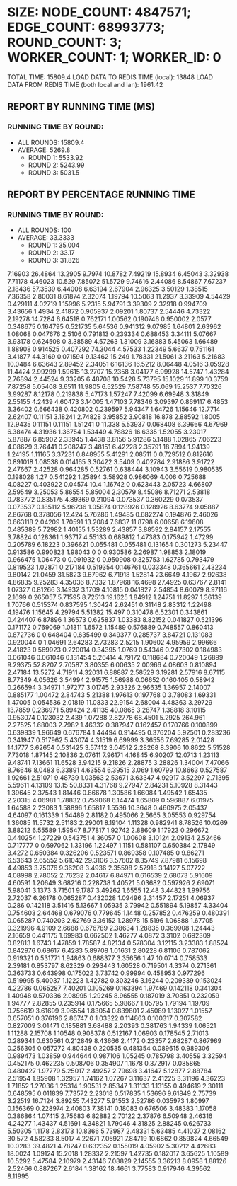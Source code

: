 
# SIZE: NODE_COUNT: 4847571; EDGE_COUNT: 68993773; ROUND_COUNT: 3; WORKER_COUNT: 1; WORKER_ID: 0
 TOTAL TIME: 15809.4
 LOAD DATA TO REDIS TIME (local): 13848
 LOAD DATA FROM REDIS TIME (both local and lan): 1961.42

## REPORT BY RUNNING TIME (MS)

 ### RUNNING TIME BY ROUND:

  + ALL ROUNDS: 15809.4
  + AVERAGE: 5269.8
     + ROUND 1: 5533.92
     + ROUND 2: 5243.99
     + ROUND 3: 5031.5

## REPORT BY PERCENTAGE RUNNING TIME

 ### RUNNING TIME BY ROUND:

  + ALL ROUNDS: 100
  + AVERAGE: 33.3333
     + ROUND 1: 35.004
     + ROUND 2: 33.17
     + ROUND 3: 31.826

7.16903 26.4864 13.2905 9.7974 10.8782 7.49219 15.8934 6.45043 3.32938 7.71178 4.46023 10.529 7.85072 51.5729 9.74616 2.44086 8.54867 7.67237 2.18436 57.3539 6.44008 6.63194 2.67904 2.96325 3.50129 1.38515 7.36358 2.80031 8.61874 2.32074 1.19794 10.5063 11.2937 3.33909 4.54429 0.429111 4.02719 1.15996 5.2315 5.94791 3.39309 2.32918 0.994709 3.43656 1.4934 2.41872 0.905937 2.09201 1.80737 2.54446 4.73322 2.19278 14.7284 6.64518 0.762171 1.00562 0.190746 0.950002 2.0577 0.348675 0.164795 0.521735 5.64536 0.941312 9.07985 1.64801 2.63962 1.08068 0.047676 2.5106 0.791813 0.239334 0.688453 3.34111 5.07667 3.93178 0.624508 0 3.38589 4.57263 1.31009 3.16883 5.45063 1.66489 1.88908 0.914525 0.407292 74.3044 4.57533 1.22349 5.6637 0.751161 3.41877 44.3169 0.071594 9.13462 15.249 1.78331 21.5061 3.21163 5.21683 10.0484 6.63643 2.89452 2.34051 6.16136 16.5212 8.06448 4.0516 3.05928 11.4424 2.99299 1.59615 13.2707 15.2358 3.04177 6.99928 14.5747 1.43284 2.76894 2.44524 9.33205 6.48708 10.5428 5.73795 15.1029 11.899 10.3759 7.87258 5.05408 3.6511 11.9805 6.52529 7.58748 55.069 15.2537 7.70326 3.99287 8.12178 0.219838 5.47173 1.57247 7.42099 6.69948 3.31849 2.55155 4.2439 4.60473 3.14005 1.47103 7.78346 3.09397 0.869117 6.4853 3.36402 0.666438 0.420802 0.239597 5.94347 1.64726 1.15646 12.7714 2.62407 0.11151 3.18241 2.74828 3.95852 3.90818 16.878 2.88592 1.8005 12.9435 0.11151 0.11151 1.51241 0 11.338 5.53937 0.068408 6.39666 4.67969 6.38474 4.31936 1.36754 1.53449 4.78826 16.6335 1.52055 3.23017 5.87887 6.85902 2.33945 1.4438 3.8156 5.91286 5.1488 1.02865 7.06223 4.08629 3.76441 0.208247 3.48151 6.42228 2.35791 18.7894 1.94139 1.24195 1.11165 3.37231 0.848955 5.41291 2.08511 0 0.729512 0.812616 0.891018 1.08538 0.014165 3.30422 3.5409 0.402784 2.91886 3.91722 2.47667 2.42528 0.964285 0.52761 0.638444 3.10943 3.55619 0.980535 0.198028 1.27 0.541292 1.25894 3.58928 0.986069 4.006 0.725688 4.08227 0.403922 0.04574 10.4 1.16742 0 0.623443 2.05723 4.66807 2.59549 3.25053 5.86554 5.85004 2.30579 8.45086 8.71271 2.53818 0.783772 0.835175 4.89369 0.21094 0.073537 0.360229 0.073537 0.073537 0.185112 5.96236 1.05874 0.128926 0.128926 8.63774 9.05887 2.86768 0.378056 12.424 5.76286 1.49485 0.682274 0.194876 2.46026 0.663118 2.04209 1.70591 13.2084 7.6837 11.8798 6.00658 6.19608 0.485389 5.72982 1.40155 1.53289 2.43857 3.88592 2.84157 2.17555 3.78824 0.128361 1.93717 4.55133 0.689812 1.47383 0.175942 1.47299 0.205789 6.18223 0.396621 0.055481 0.055481 0.131654 0.301273 5.23447 0.913586 0.990823 1.98043 0 0 0.930586 2.26987 1.98853 2.18019 0.966475 1.06473 0 0.091932 0 0.950908 0.325753 1.62785 0.793479 0.819523 1.02871 0.217184 0.519354 0.146761 0.033348 0.365661 2.43234 9.80142 21.0459 31.5823 9.67962 6.71918 1.52814 23.6649 4.1967 2.92638 4.86835 9.25283 4.35036 8.7332 1.87968 16.4698 27.4925 0.63767 2.8141 1.07327 0.81266 3.14932 3.1709 4.10815 0.041827 2.54854 8.60079 8.97116 2.1699 0.265057 5.71595 8.72513 19.1625 1.84912 1.24751 11.8297 1.36139 1.70766 0.515374 0.837595 1.30424 2.62451 0.31148 2.83312 1.22498 4.19476 1.15645 4.29794 5.51382 15.497 0.310478 6.52301 0.343861 0.424407 6.87896 1.36573 0.625837 1.03383 8.82152 0.041827 0.521396 0.171172 0.769069 1.01311 1.6572 1.15489 0.576889 0.748557 0.860413 0.872736 0 0.648404 0.635499 0.349377 0.285737 3.84721 0.131083 0.920044 0 1.04691 2.64283 2.73283 2.5215 1.90602 4.95959 2.99666 2.41823 0.569923 0.220014 0.34395 1.0769 0.54346 0.247302 0.184983 0.061046 0.061046 0.131454 5.26414 4.79172 0.118684 0.720049 1.26899 9.29375 52.8207 2.70587 3.80355 6.00635 2.00966 4.08603 0.810894 2.47184 13.5272 4.71911 4.32031 6.88887 2.58529 3.19281 2.57916 8.67115 8.77349 4.05626 3.54994 2.91575 1.56988 0.06652 0.160405 0.58942 0.266594 3.34971 1.97277 3.01745 2.93326 2.96635 1.36957 2.14007 0.885177 1.00472 2.84743 5.21388 1.97613 0.197768 0 3.78083 1.69331 1.47005 0.054536 2.01819 11.0833 22.9154 2.68004 4.48363 3.29729 13.7859 0.236971 5.89424 2.41135 40.0865 3.28747 1.38818 3.10115 0.953074 0.123032 2.439 1.07288 2.82778 68.4501 5.2925 264.961 2.27525 1.68003 2.7982 1.46332 0.387947 0.162457 0.170766 0.100899 0.639839 1.96649 0.676784 1.44494 0.914495 0.376204 5.92501 0.283236 0.341947 0.517962 5.43074 4.31519 6.69999 3.36556 7.69285 2.01428 14.1777 3.62654 0.531425 3.57412 3.04512 2.28268 8.3906 10.8622 5.51528 7.73018 1.87145 2.10836 2.07611 7.96171 4.16845 6.90207 12.0713 1.23113 9.48741 7.13661 11.6528 3.94215 9.21826 2.28875 3.28826 1.34004 7.47066 8.76646 8.0483 6.33891 4.63554 6.39515 3.069 1.60799 10.8663 0.527587 1.92661 2.51071 9.48739 1.03563 2.53671 3.63347 4.92917 3.52297 2.71395 5.59611 4.13109 13.15 50.8331 4.31768 9.27947 2.84231 5.10928 8.31443 1.39645 2.37543 1.81446 0.86678 1.30586 1.66084 1.49542 1.65435 2.20315 4.06981 1.78832 0.759068 6.14474 1.65809 0.596887 6.01975 1.64588 2.23083 1.58896 1.65817 1.5536 10.3648 0.460975 2.05437 4.64097 0.161339 1.54489 2.81182 0.495066 2.5665 3.05553 0.929754 1.36085 11.5732 2.51183 2.29001 8.19104 1.11328 0.982941 8.78526 10.0269 3.88212 6.55589 1.59547 8.77817 1.92742 2.88609 1.17923 0.296672 0.440254 1.27229 0.543751 4.36057 0 1.00608 3.10124 2.09134 2.52466 0.717777 0 0.697062 1.33196 1.22497 1.1151 0.581107 0.650384 2.17849 3.4272 0.650384 0.326206 0.523571 0.869358 0.107485 0 9.86271 6.53643 2.65552 5.61042 29.3106 3.57602 8.35749 7.87981 6.15698 4.49853 3.75076 9.36208 3.4936 2.35598 2.57918 3.14127 5.07722 4.08998 2.78052 2.76232 2.04617 6.84971 0.616539 2.68073 5.91609 4.60591 1.20649 3.68216 0.228738 1.40521 5.03682 0.597926 2.69071 5.98041 3.1373 3.71501 9.1787 3.49262 1.6555 12.48 3.44823 1.99756 2.72037 6.26178 0.065287 0.432028 1.09496 2.31457 2.17251 4.06937 0.286 0.142118 3.51416 5.13667 1.05935 3.79942 0.551894 5.19857 4.33404 0.754603 2.64468 0.679076 0.779645 1.1448 0.257852 0.476259 0.480391 0.065287 0.740203 2.62769 3.36152 1.28978 15.5196 1.06888 1.67705 0.321996 4.9109 2.6688 0.676789 2.38634 1.28835 0.369908 1.24443 2.16659 0.441175 1.69983 0.662502 1.46277 4.0872 3.3102 0.692309 0.82813 1.6743 1.47859 1.78587 4.82134 0.578304 3.12115 3.23383 1.88524 0.842976 0.68617 6.4283 5.89708 1.01631 2.80228 6.81106 0.787062 0.919321 0.531771 1.94863 0.688377 3.35656 1.47 10.0714 0.758533 2.39181 0.853797 8.62329 0.293443 1.60528 0.719501 4.3374 0.271361 0.363733 0.643998 0.175022 3.73742 0.99994 0.458953 0.977296 0.519995 5.40037 1.12223 1.42782 0.303246 3.16244 0.209339 0.153024 4.22786 0.065287 7.40201 0.105269 0.163394 1.97469 0.142118 0.341304 1.40948 0.570336 2.08995 1.29245 8.96555 0.187019 3.70851 0.232059 1.94777 2.82855 0.235914 0.175665 5.98667 1.05795 1.79194 1.19709 0.756619 3.61699 3.96554 1.83054 0.839801 2.45089 1.13027 1.01557 0.657051 0.376196 2.86747 0 1.03322 0.114863 0.100317 0.307582 0.827009 3.01471 0.185881 3.68488 2.20393 0.381763 1.94339 1.06521 1.11288 2.15708 1.10548 0.908378 0.512167 1.06903 0.178545 2.71013 0.289341 0.630561 0.212849 8.43666 2.4172 0.23357 2.68287 0.867969 0.256305 0.057272 4.80438 0.220535 0.481354 0.089615 0.989306 0.989473 1.03859 0.944644 0.987106 1.05245 0.785798 3.40559 3.32594 0.452175 0.462235 0.508706 0.354907 1.1678 0.372917 0.085865 0.480427 1.97779 5.25017 2.49257 2.79698 3.41647 5.12877 2.88784 2.51954 1.85908 1.32957 1.74162 1.07267 3.11637 2.41225 3.31196 4.36223 1.71852 1.27036 1.25314 1.90531 2.85347 1.31133 1.13155 0.494619 2.30111 0.648595 0.011839 7.73572 2.23018 0.517835 1.53696 9.61849 2.75739 3.22519 16.7124 3.89255 7.43277 5.91553 2.52786 0.035973 1.80997 0.156369 0.228974 2.40803 7.38141 0.18083 0.676506 3.48383 1.17058 0.386864 1.07415 2.75683 6.82882 2.70122 2.37876 6.50948 2.46316 4.24277 1.43437 4.51691 4.34821 1.79046 4.31825 2.88245 0.626733 5.50305 1.1178 2.83173 10.8366 5.73987 2.48331 5.63485 4.41037 2.08162 30.572 4.58233 8.5017 4.22671 7.05921 7.84719 10.6862 0.859824 4.66549 10.0283 39.4821 4.78247 0.632352 0.155019 4.05902 5.30212 4.42683 18.0024 1.09124 15.2018 1.28332 2.21597 1.42735 0.182017 3.65625 1.10589 10.5292 5.47584 2.10979 2.43146 7.08829 2.14555 3.36213 8.0958 1.88126 2.52466 0.887267 2.6184 1.38162 18.4661 3.77583 0.917946 4.39562 8.11995 
